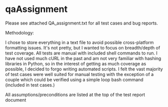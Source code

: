 # qaAssignment

Please see attached QA_assignment.txt for all test cases and bug reports. 

Methodology:

I chose to store everything in a text file to avoid possible cross-platform formatting issues.   It's not pretty, but I wanted to focus on breadth/depth of test coverage.   All tests are manual with included shell commands to run.  I have not used much cURL in the past and am not very familiar with hashing libraries in Python, so in the interest of getting as much coverage as possible, I decided to forgo writing automated scripts.   I felt the vast majority of test cases were well suited for manual testing with the exception of a couple which could be verified using a simple loop bash command (included in test cases.)  

All assumptions/preconditions are listed at the top of the test report document
